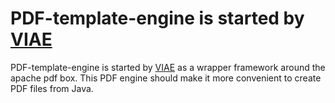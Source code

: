 PDF-template-engine is started by [VIAE](http://viae-it.com/) 
===================================================
PDF-template-engine is started by [VIAE](http://viae-it.com/) as a wrapper framework around the apache pdf box. 
This PDF engine should make it more convenient to create PDF files from Java.
